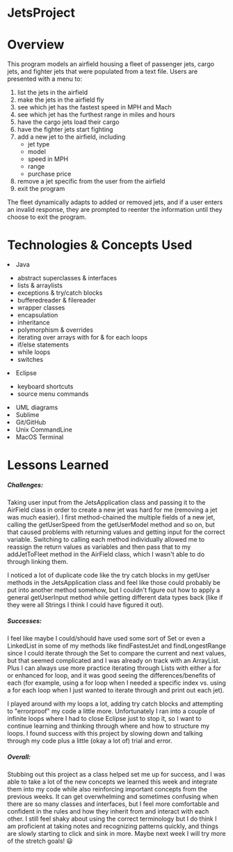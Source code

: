# JetsProject

# Overview
This program models an airfield housing a fleet of passenger jets, cargo jets, and fighter jets that were populated from a text file. Users are presented with a menu to: <ol><li>list the jets in the airfield</li><li>make the jets in the airfield fly</li><li>see which jet has the fastest speed in MPH and Mach</li><li>see which jet has the furthest range in miles and hours</li><li>have the cargo jets load their cargo</li><li>have the fighter jets start fighting</li><li>add a new jet to the airfield, including<ul><li>jet type</li><li>model</li><li>speed in MPH</li><li>range</li><li>purchase price</li></ul><li>remove a jet specific from the user from the airfield</li><li>exit the program</li></ol>

The fleet dynamically adapts to added or removed jets, and if a user enters an invalid response, they are prompted to reenter the information until they choose to exit the program.

# Technologies & Concepts Used
<li>Java</li><ul>
	<li>abstract superclasses & interfaces</li>
	<li>lists & arraylists</li>
	<li>exceptions & try/catch blocks</li>
	<li>bufferedreader & filereader</li>
	<li>wrapper classes</li>
	<li>encapsulation</li>
	<li>inheritance</li>
	<li>polymorphism & overrides</li>
	<li>iterating over arrays with for & for each loops</li>
	<li>if/else statements</li>
	<li>while loops</li>
	<li>switches</li></ul>
<li>Eclipse</li><ul>
<li>keyboard shortcuts</li>
<li>source menu commands</li></ul>
<li>UML diagrams</li>
<li>Sublime</li>
<li>Git/GitHub</li>
<li>Unix CommandLine</li>
<li>MacOS Terminal</li>
</ul>

# Lessons Learned
##### Challenges:
Taking user input from the JetsApplication class and passing it to the AirField class in order to create a new jet was hard for me (removing a jet was much easier). I first method-chained the multiple fields of a new jet, calling the getUserSpeed from the getUserModel method and so on, but that caused problems with returning values and getting input for the correct variable. Switching to calling each method individually allowed me to reassign the return values as variables and then pass that to my addJetToFleet method in the AirField class, which I wasn't able to do through linking them. 

I noticed a lot of duplicate code like the try catch blocks in my getUser methods in the JetsApplication class and feel like those could probably be put into another method somehow, but I couldn't figure out how to apply a general getUserInput method while getting different data types back (like if they were all Strings I think I could have figured it out).


##### Successes: 
I feel like maybe I could/should have used some sort of Set or even a LinkedList in some of my methods like findFastestJet and findLongestRange since I could iterate through the Set to compare the current and next values, but that seemed complicated and I was already on track with an ArrayList. Plus I can always use more practice iterating through Lists with either a for or enhanced for loop, and it was good seeing the differences/benefits of each (for example, using a for loop when I needed a specific index vs. using a for each loop when I just wanted to iterate through and print out each jet).

I played around with my loops a lot, adding try catch blocks and attempting to "errorproof" my code a little more. Unfortunately I ran into a couple of infinite loops where I had to close Eclipse just to stop it, so I want to continue learning and thinking through where and how to structure my loops. I found success with this project by slowing down and talking through my code plus a little (okay a lot of) trial and error.

##### Overall:
Stubbing out this project as a class helped set me up for success, and I was able to take a lot of the new concepts we learned this week and integrate them into my code while also reinforcing important concepts from the previous weeks. It can get overwhelming and sometimes confusing when there are so many classes and interfaces, but I feel more comfortable and confident in the rules and how they inherit from and interact with each other. I still feel shaky about using the correct terminology but I do think I am proficient at taking notes and recognizing patterns quickly, and things are slowly starting to click and sink in more. Maybe next week I will try more of the stretch goals! :smiley: